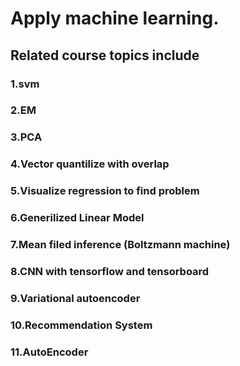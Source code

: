 # Apply machine learning.
## Related course topics include
### 1.svm
### 2.EM
### 3.PCA
### 4.Vector quantilize with overlap
### 5.Visualize regression to find problem
### 6.Generilized Linear Model
### 7.Mean filed inference (Boltzmann machine)
### 8.CNN with tensorflow and tensorboard
### 9.Variational autoencoder
### 10.Recommendation System
### 11.AutoEncoder
